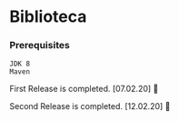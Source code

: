 # Biblioteca

### Prerequisites

```
JDK 8
Maven
```

First Release is completed. [07.02.20] :gift_heart:

Second Release is completed. [12.02.20] :gift_heart: